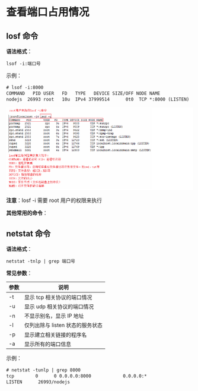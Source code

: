 # 查看端口占用情况

## losf 命令

**语法格式**：

```
lsof -i:端口号
```

示例：

```
# lsof -i:8000
COMMAND   PID USER   FD   TYPE   DEVICE SIZE/OFF NODE NAME
nodejs  26993 root   10u  IPv4 37999514      0t0  TCP *:8000 (LISTEN)
```

![img](./images/lsof.png)

**注意**：losf -i 需要 root 用户的权限来执行

**其他常用的命令**：





## netstat 命令

**语法格式**：

```
netstat -tnlp | grep 端口号
```

**常见参数**：

| 参数 | 说明                             |
| ---- | -------------------------------- |
| -t   | 显示 tcp 相关协议的端口情况      |
| -u   | 显示 udp 相关协议的端口情况      |
| -n   | 不显示别名，显示 IP 地址         |
| -l   | 仅列出除与 listen 状态的服务状态 |
| -p   | 显示建立相关链接的程序名         |
| -a   | 显示所有的端口信息               |

示例：

```
# netstat -tunlp | grep 8000
tcp        0      0 0.0.0.0:8000            0.0.0.0:*               LISTEN      26993/nodejs  
```

